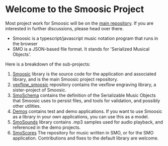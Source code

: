 # Welcome to the Smoosic Project
Most project work for Smoosic will be on the 
[main repository](https://github.com/Smoosic/Smoosic). If you are interested in further discussions, please head over there.

* Smoosic is a typescript/javascript music notation program that runs in the browser
* SMO is a JSON-based file format. It stands for 'Serialized Musical Objects'.


Here is a breakdown of the sub-projects:

1. [Smoosic](https://github.com/Smoosic/Smoosic) library is the source code for the application and associated library, and is the main Smoosic project repository.
1. [vexflow_smoosic](https://github.com/Smoosic/vexflow_smoosic) repository contains the vexflow engraving library, a sister-project of Smoosic.
1. [SmoSchema](https://github.com/Smoosic/SmoSchema) contains the definition of the Serializable Music Objects that Smoosic uses to persist files, and tools for validation, and possibly other utilities.
1. [Demos](https://github.com/Smoosic/Demos) contains test and demo applications. If you want to use Smoosic as a library in your own applications, you can use this as a model.
1. [SmoSounds](https://github.com/Smoosic/SmoSounds) library contains .mp3 samples used for audio playback, and referenced in the demo projects.
1. [SmoScores](https://github.com/Smoosic/SmoScores) The repository for music written in SMO, or for the SMO application. Contributions and fixes to the default library are welcome.
